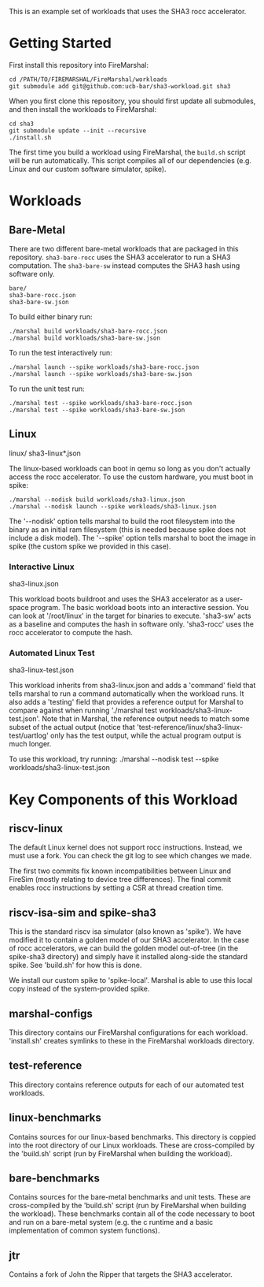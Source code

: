 This is an example set of workloads that uses the SHA3 rocc accelerator.

# Getting Started

First install this repository into FireMarshal:

    cd /PATH/TO/FIREMARSHAL/FireMarshal/workloads
    git submodule add git@github.com:ucb-bar/sha3-workload.git sha3

When you first clone this repository, you should first update all submodules, and then install the workloads to FireMarshal:

    cd sha3
    git submodule update --init --recursive
    ./install.sh

The first time you build a workload using FireMarshal, the `build.sh` script
will be run automatically. This script compiles all of our dependencies (e.g.
Linux and our custom software simulator, spike).

# Workloads

## Bare-Metal

There are two different bare-metal workloads that are packaged in this repository. `sha3-bare-rocc` uses the SHA3
accelerator to run a SHA3 computation. The `sha3-bare-sw` instead computes the SHA3 hash using software only.

    bare/
    sha3-bare-rocc.json
    sha3-bare-sw.json

To build either binary run:

    ./marshal build workloads/sha3-bare-rocc.json
    ./marshal build workloads/sha3-bare-sw.json

To run the test interactively run:

    ./marshal launch --spike workloads/sha3-bare-rocc.json
    ./marshal launch --spike workloads/sha3-bare-sw.json

To run the unit test run:

    ./marshal test --spike workloads/sha3-bare-rocc.json
    ./marshal test --spike workloads/sha3-bare-sw.json

## Linux

linux/
sha3-linux*.json

The linux-based workloads can boot in qemu so long as you don't actually access
the rocc accelerator. To use the custom hardware, you must boot in spike:

    ./marshal --nodisk build workloads/sha3-linux.json
    ./marshal --nodisk launch --spike workloads/sha3-linux.json

The '--nodisk' option tells marshal to build the root filesystem into the
binary as an initial ram filesystem (this is needed because spike does not
include a disk model). The '--spike' option tells marshal to boot the image in
spike (the custom spike we provided in this case).

### Interactive Linux

sha3-linux.json

This workload boots buildroot and uses the SHA3 accelerator as a user-space
program. The basic workload boots into an interactive session. You can look at
'/root/linux' in the target for binaries to execute. 'sha3-sw' acts as a
baseline and computes the hash in software only. 'sha3-rocc' uses the rocc
accelerator to compute the hash.

### Automated Linux Test

sha3-linux-test.json

This workload inherits from sha3-linux.json and adds a 'command' field that
tells marshal to run a command automatically when the workload runs. It also
adds a 'testing' field that provides a reference output for Marshal to compare
against when running './marshal test workloads/sha3-linux-test.json'. Note that
in Marshal, the reference output needs to match some subset of the actual
output (notice that 'test-reference/linux/sha3-linux-test/uartlog' only has the
test output, while the actual program output is much longer.

To use this workload, try running:
    ./marshal --nodisk test --spike workloads/sha3-linux-test.json

# Key Components of this Workload

## riscv-linux

The default Linux kernel does not support rocc instructions. Instead, we must
use a fork. You can check the git log to see which changes we made.

The first two commits fix known incompatibilities between Linux and FireSim
(mostly relating to device tree differences). The final commit enables rocc
instructions by setting a CSR at thread creation time.

## riscv-isa-sim and spike-sha3

This is the standard riscv isa simulator (also known as 'spike'). We have
modified it to contain a golden model of our SHA3 accelerator. In the case of
rocc accelerators, we can build the golden model out-of-tree (in the spike-sha3
directory) and simply have it installed along-side the standard spike. See
'build.sh' for how this is done.

We install our custom spike to 'spike-local'. Marshal is able to use this local
copy instead of the system-provided spike.

## marshal-configs

This directory contains our FireMarshal configurations for each workload.
'install.sh' creates symlinks to these in the FireMarshal workloads directory.

## test-reference

This directory contains reference outputs for each of our automated test
workloads.

## linux-benchmarks

Contains sources for our linux-based benchmarks. This directory is coppied into
the root directory of our Linux workloads. These are cross-compiled by the
'build.sh' script (run by FireMarshal when building the workload).

## bare-benchmarks

Contains sources for the bare-metal benchmarks and unit tests. These are
cross-compiled by the 'build.sh' script (run by FireMarshal when building the
workload). These benchmarks contain all of the code necessary to boot and run
on a bare-metal system (e.g. the c runtime and a basic implementation of common
system functions).

## jtr

Contains a fork of John the Ripper that targets the SHA3 accelerator.
